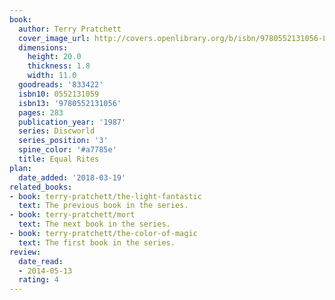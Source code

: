 ```yaml
---
book:
  author: Terry Pratchett
  cover_image_url: http://covers.openlibrary.org/b/isbn/9780552131056-L.jpg
  dimensions:
    height: 20.0
    thickness: 1.8
    width: 11.0
  goodreads: '833422'
  isbn10: 0552131059
  isbn13: '9780552131056'
  pages: 283
  publication_year: '1987'
  series: Discworld
  series_position: '3'
  spine_color: '#a7785e'
  title: Equal Rites
plan:
  date_added: '2018-03-19'
related_books:
- book: terry-pratchett/the-light-fantastic
  text: The previous book in the series.
- book: terry-pratchett/mort
  text: The next book in the series.
- book: terry-pratchett/the-color-of-magic
  text: The first book in the series.
review:
  date_read:
  - 2014-05-13
  rating: 4
---
```

